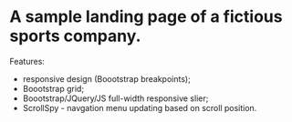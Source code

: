 # A sample landing page of a fictious sports company.

Features:
  - responsive design (Boootstrap breakpoints);
  - Boootstrap grid;
  - Boootstrap/JQuery/JS full-width responsive slier;
  - ScrollSpy - navgation menu updating based on scroll position.
